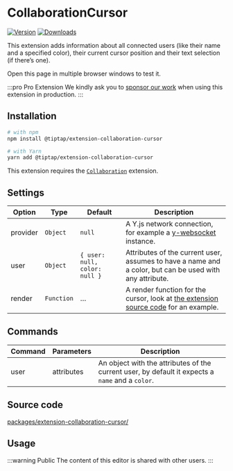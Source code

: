 # CollaborationCursor
[![Version](https://img.shields.io/npm/v/@tiptap/extension-collaboration-cursor.svg?label=version)](https://www.npmjs.com/package/@tiptap/extension-collaboration-cursor)
[![Downloads](https://img.shields.io/npm/dm/@tiptap/extension-collaboration-cursor.svg)](https://npmcharts.com/compare/@tiptap/extension-collaboration-cursor?minimal=true)

This extension adds information about all connected users (like their name and a specified color), their current cursor position and their text selection (if there’s one).

Open this page in multiple browser windows to test it.

:::pro Pro Extension
We kindly ask you to [sponsor our work](/sponsor) when using this extension in production.
:::

## Installation
```bash
# with npm
npm install @tiptap/extension-collaboration-cursor

# with Yarn
yarn add @tiptap/extension-collaboration-cursor
```

This extension requires the [`Collaboration`](/api/extensions/collaboration) extension.

## Settings
| Option   | Type       | Default                       | Description                                                                                                                                                                         |
| -------- | ---------- | ----------------------------- | ----------------------------------------------------------------------------------------------------------------------------------------------------------------------------------- |
| provider | `Object`   | `null`                        | A Y.js network connection, for example a [y-websocket](https://github.com/yjs/y-websocket) instance.                                                                                |
| user     | `Object`   | `{ user: null, color: null }` | Attributes of the current user, assumes to have a name and a color, but can be used with any attribute.                                                                             |
| render   | `Function` | …                             | A render function for the cursor, look at [the extension source code](https://github.com/ueberdosis/tiptap-next/blob/main/packages/extension-collaboration-cursor/) for an example. |

## Commands
| Command | Parameters | Description                                                                                      |
| ------- | ---------- | ------------------------------------------------------------------------------------------------ |
| user    | attributes | An object with the attributes of the current user, by default it expects a `name` and a `color`. |

## Source code
[packages/extension-collaboration-cursor/](https://github.com/ueberdosis/tiptap-next/blob/main/packages/extension-collaboration-cursor/)

## Usage
:::warning Public
The content of this editor is shared with other users.
:::

<demo name="Extensions/CollaborationCursor" :show-source="false" />
<demo name="Extensions/CollaborationCursor" highlight="11,39-45" />
